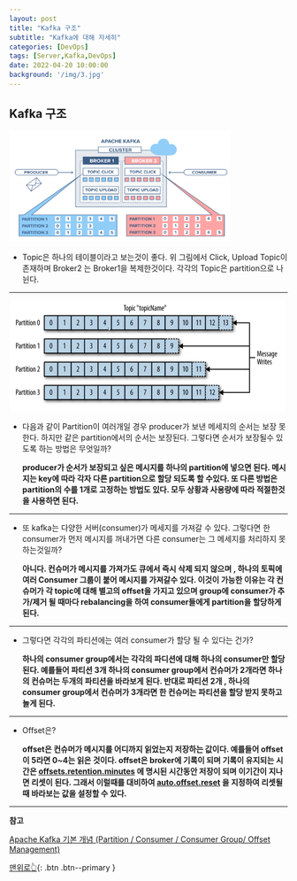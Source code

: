 ```yaml
---
layout: post
title: "Kafka 구조"
subtitle: "Kafka에 대해 자세히"
categories: [DevOps]
tags: [Server,Kafka,DevOps]
date: 2022-04-20 10:00:00
background: '/img/3.jpg'
---
```

## Kafka 구조

<img src="/img/infra/infra7.png"  width="400" height="200">  

- Topic은 하나의 테이블이라고 보는것이 좋다. 위 그림에서 Click, Upload Topic이 존재하며 Broker2 는 Broker1을 복제한것이다. 각각의 Topic은 partition으로 나뉜다.

---

<img src="/img/infra/infra8.png"  width="500" height="200">  

- 다음과 같이 Partition이 여러개일 경우 producer가 보낸 메세지의 순서는 보장 못한다. 하지만 같은 partition에서의 순서는 보장된다. 그렇다면 순서가 보장될수 있도록 하는 방법은 무엇일까?
    
    **producer가 순서가 보장되고 싶은 메시지를 하나의 partition에 넣으면 된다. 메시지는 key에 따라 각자 다른 partition으로 할당 되도록 할 수있다. 또 다른 방법은 partition의 수를 1개로 고정하는 방법도 있다. 모두 상황과 사용량에 따라 적절한것을 사용하면 된다.**
    

---

- 또 kafka는 다양한 서버(consumer)가 메세지를 가져갈 수 있다. 그렇다면 한 consumer가 먼저 메시지를 꺼내가면 다른 consumer는 그 메세지를 처리하지 못하는것일까?
    
    **아니다. 컨슈머가 메시지를 가져가도 큐에서 즉시 삭제 되지 않으며 , 하나의 토픽에 여러 Consumer 그룹이 붙어 메시지를 가져갈수 있다. 이것이 가능한 이유는 각 컨슈머가 각 topic에 대해 별고의 offset을 가지고 있으며 group에 consumer가 추가/제거 될 때마다 rebalancing을 하여 consumer들에게 partition을 할당하게 된다.**
    

---

- 그렇다면 각각의 파티션에는 여러 consumer가 할당 될 수 있다는 건가?
    
    **하나의 consumer group에서는 각각의 파디션에 대해 하나의 consumer만 할당 된다. 예를들어 파티션 3개 하나의 consumer group에서 컨슈머가 2개라면 하나의 컨슈머는 두개의 파티션을 바라보게 된다. 반대로 파티션 2개 , 하나의 consumer group에서 컨슈머가 3개라면 한 컨슈머는 파티션을 할당 받지 못하고 놀게 된다.**
    

---

- Offset은?
    
    **offset은 컨슈머가 메시지를 어디까지 읽었는지 저장하는 값이다. 예를들어 offset이 5라면 0~4는 읽은 것이다. offset은 broker에 기록이 되며 기록이 유지되는 시간은 [offsets.retention.minutes](https://kafka.apache.org/documentation/#brokerconfigs_offsets.retention.minutes) 에 명시된 시간동안 저장이 되며 이기간이 지나면 리셋이 된다. 그래서 이럴때를 대비하여 [auto.offset.reset](https://kafka.apache.org/documentation/#consumerconfigs_auto.offset.reset) 을 지정하여 리셋될때 바라보는 값을 설정할 수 있다.** 
    

---

**참고**

[Apache Kafka 기본 개념 (Partition / Consumer / Consumer Group/ Offset Management)](https://jyeonth.tistory.com/30)


[맨위로👆](#){: .btn .btn--primary }

